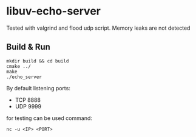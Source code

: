 # libuv-echo-server

Tested with valgrind and flood udp script. Memory leaks are not detected

## Build & Run 
```
mkdir build && cd build
cmake ../
make
./echo_server
```

By default listening ports:
- TCP 8888
- UDP 9999

for testing can be used command:
```
nc -u <IP> <PORT>
```
